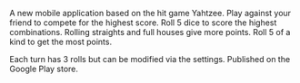 A new mobile application based on the hit game Yahtzee.
Play against your friend to compete for the highest score.
Roll 5 dice to score the highest combinations.
Rolling straights and full houses give more points.
Roll 5 of a kind to get the most points.

Each turn has 3 rolls but can be modified via the settings.
Published on the Google Play store.
